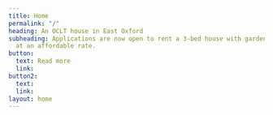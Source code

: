 ```yaml
---
title: Home
permalink: "/"
heading: An OCLT house in East Oxford
subheading: Applications are now open to rent a 3-bed house with garden in East Oxford
  at an affordable rate.
button:
  text: Read more
  link: 
button2:
  text: 
  link: 
layout: home
---
```



